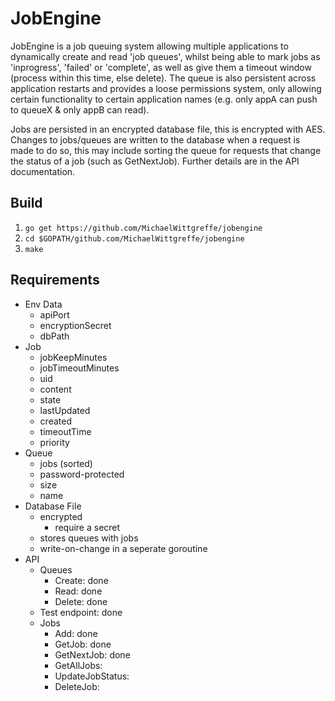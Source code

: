 # JobEngine

JobEngine is a job queuing system allowing multiple applications to dynamically create and read 'job queues', whilst being able to mark jobs as 'inprogress', 'failed' or 'complete', as well as give them a timeout window (process within this time, else delete). The queue is also persistent across application restarts and provides a loose permissions system, only allowing certain functionality to certain application names (e.g. only appA can push to queueX & only appB can read).

Jobs are persisted in an encrypted database file, this is encrypted with AES. Changes to jobs/queues are written to the database when a request is made to do so, this may include sorting the queue for requests that change the status of a job (such as GetNextJob). Further details are in the API documentation.

## Build
1. ```go get https://github.com/MichaelWittgreffe/jobengine```
2. ```cd $GOPATH/github.com/MichaelWittgreffe/jobengine```
3. ```make```

## Requirements
- Env Data
    - apiPort
    - encryptionSecret
    - dbPath
- Job
    - jobKeepMinutes
    - jobTimeoutMinutes
    - uid
    - content
    - state
    - lastUpdated
    - created
    - timeoutTime
    - priority
- Queue
    - jobs (sorted)
    - password-protected
    - size
    - name
- Database File
    - encrypted
        - require a secret
    - stores queues with jobs
    - write-on-change in a seperate goroutine
- API
    - Queues
        - Create: done
        - Read: done
        - Delete: done
    - Test endpoint: done
    - Jobs
        - Add: done
        - GetJob: done
        - GetNextJob: done
        - GetAllJobs: 
        - UpdateJobStatus: 
        - DeleteJob: 